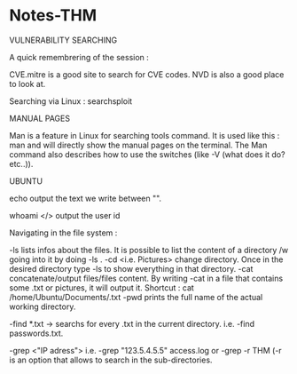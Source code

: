 # Notes-THM

VULNERABILITY SEARCHING
 
A quick remembrering of the session : 

CVE.mitre is a good site to search for CVE codes. NVD is also a good place to look at.

Searching via Linux : searchsploit <name of program>

MANUAL PAGES

Man is a feature in Linux for searching tools command. It is used like this : man <name of tool> and will directly show the manual pages on the terminal.
The Man command also describes how to use the switches (like -V (what does it do? etc..)).

UBUNTU 

echo <text> output the text we write between "".

whoami </> output the user id

Navigating in the file system :

-ls <see using man ls> lists infos about the files. It is possible to list the content of a directory /w going into it by doing -ls <full name of the directory>.
-cd <i.e. Pictures> change directory. Once in the desired directory type -ls to show everything in that directory.
-cat concatenate/output files/files content. By writing -cat in a file that contains some .txt or pictures, it will output it. Shortcut : cat /home/Ubuntu/Documents/.txt
-pwd prints the full name of the actual working directory.

-find *.txt -> searchs for every .txt in the current directory. i.e. -find passwords.txt.

-grep <"IP adress"> <name of what he searched> i.e. -grep "123.5.4.5.5" access.log or -grep -r THM (-r is an option that allows to search in the sub-directories.



